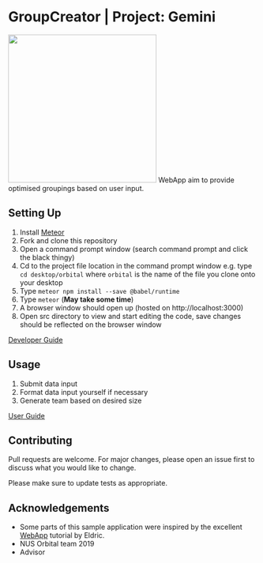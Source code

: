 # GroupCreator | Project: Gemini

<img src="https://i.ibb.co/prdcL4y/orbital-ignition.jpg" width="300"/>
WebApp aim to provide optimised groupings based on user input.

## Setting Up

1. Install [Meteor](https://www.meteor.com/install)
2. Fork and clone this repository
3. Open a command prompt window (search command prompt and click the black thingy)
4. Cd to the project file location in the command prompt window e.g. type ```cd desktop/orbital```  where ```orbital``` is the name of the file you clone onto your desktop
5. Type ```meteor npm install --save @babel/runtime```
6. Type ```meteor``` (**May take some time**)
7. A browser window should open up (hosted on http://localhost:3000)
8. Open src directory to view and start editing the code, save changes should be reflected on the browser window

[Developer Guide](https://docs.google.com/document/d/1oJ1vT5pUi1EsU2XT3JveXw69o21D3alG48OFOa2nQug/edit?ts=5ceb6625#)

## Usage

1. Submit data input
2. Format data input yourself if necessary
3. Generate team based on desired size

[User Guide](https://docs.google.com/document/d/1oJ1vT5pUi1EsU2XT3JveXw69o21D3alG48OFOa2nQug/edit?ts=5ceb6625#)

## Contributing
Pull requests are welcome. For major changes, please open an issue first to discuss what you would like to change.

Please make sure to update tests as appropriate.

## Acknowledgements
* Some parts of this sample application were inspired by the excellent [WebApp](https://blackening.github.io/) tutorial by Eldric.
* NUS Orbital team 2019
* Advisor
